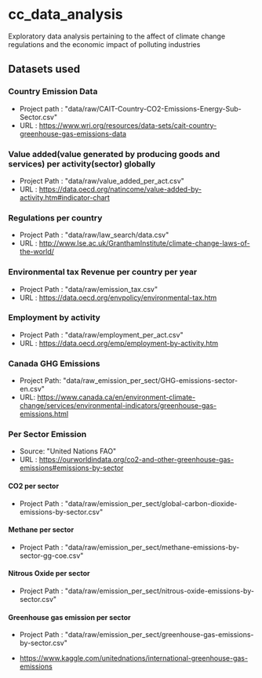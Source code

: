 # cc_data_analysis
Exploratory data analysis pertaining to the affect of climate change regulations and the economic impact of polluting industries

## Datasets used

  ### Country Emission Data 
  - Project path : "data/raw/CAIT-Country-CO2-Emissions-Energy-Sub-Sector.csv"
  - URL : https://www.wri.org/resources/data-sets/cait-country-greenhouse-gas-emissions-data

  ### Value added(value generated by producing goods and services) per activity(sector) globally
  - Project Path : "data/raw/value_added_per_act.csv"
  - URL : https://data.oecd.org/natincome/value-added-by-activity.htm#indicator-chart

  ### Regulations per country 
  - Project Path : "data/raw/law_search/data.csv"
  - URL : http://www.lse.ac.uk/GranthamInstitute/climate-change-laws-of-the-world/

  ### Environmental tax Revenue per country per year
  - Project Path : "data/raw/emission_tax.csv"
  - URL : https://data.oecd.org/envpolicy/environmental-tax.htm

  ### Employment by activity 
  - Project Path : "data/raw/employment_per_act.csv"
  - URL : https://data.oecd.org/emp/employment-by-activity.htm
  ### Canada GHG Emissions
  - Project Path: "data/raw_emission_per_sect/GHG-emissions-sector-en.csv"
  - URL: https://www.canada.ca/en/environment-climate-change/services/environmental-indicators/greenhouse-gas-emissions.html

  ### Per Sector Emission 
  - Source: "United Nations FAO"
  - URL : https://ourworldindata.org/co2-and-other-greenhouse-gas-emissions#emissions-by-sector
  #### CO2 per sector
  - Project Path : "data/raw/emission_per_sect/global-carbon-dioxide-emissions-by-sector.csv"
  #### Methane per sector
  - Project Path : "data/raw/emission_per_sect/methane-emissions-by-sector-gg-coe.csv"
  #### Nitrous Oxide per sector
  - Project Path : "data/raw/emission_per_sect/nitrous-oxide-emissions-by-sector.csv"
  #### Greenhouse gas emission per sector
  - Project Path : "data/raw/emission_per_sect/greenhouse-gas-emissions-by-sector.csv"

- https://www.kaggle.com/unitednations/international-greenhouse-gas-emissions
